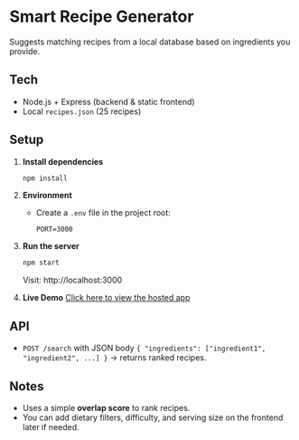 # Smart Recipe Generator

Suggests matching recipes from a local database based on ingredients you provide.

## Tech
- Node.js + Express (backend & static frontend)
- Local `recipes.json` (25 recipes)

## Setup
1. **Install dependencies**
   ```bash
   npm install
   ```

2. **Environment**
   - Create a `.env` file in the project root:
     ```env
     PORT=3000
     ```

3. **Run the server**
   ```bash
   npm start
   ```
   Visit: http://localhost:3000

4. **Live Demo**
[Click here to view the hosted app](https://smart-reciepe-generator.onrender.com/)


## API
- `POST /search` with JSON body `{ "ingredients": ["ingredient1", "ingredient2", ...] }` → returns ranked recipes.

## Notes
- Uses a simple **overlap score** to rank recipes.
- You can add dietary filters, difficulty, and serving size on the frontend later if needed.

